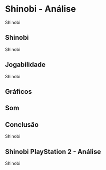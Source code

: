---
---

# Shinobi - Análise

Shinobi

## Shinobi

Shinobi

## Jogabilidade

Shinobi

## Gráficos


## Som

## Conclusão

Shinobi

## Shinobi PlayStation 2 - Análise

Shinobi
